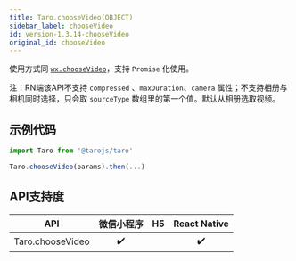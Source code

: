 ```yaml
---
title: Taro.chooseVideo(OBJECT)
sidebar_label: chooseVideo
id: version-1.3.14-chooseVideo
original_id: chooseVideo
---
```



使用方式同 [`wx.chooseVideo`](https://developers.weixin.qq.com/miniprogram/dev/api/wx.chooseVideo.html)，支持 `Promise` 化使用。

注：RN端该API不支持 `compressed` 、`maxDuration`、`camera` 属性；不支持相册与相机同时选择，只会取 `sourceType` 数组里的第一个值。默认从相册选取视频。

## 示例代码

```jsx
import Taro from '@tarojs/taro'

Taro.chooseVideo(params).then(...)
```



## API支持度


| API | 微信小程序 | H5 | React Native |
| :-: | :-: | :-: | :-: |
| Taro.chooseVideo | ✔️ |  | ✔️ |


